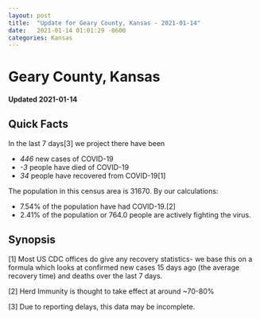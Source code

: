 ```yaml
---
layout: post
title:  "Update for Geary County, Kansas - 2021-01-14"
date:   2021-01-14 01:01:29 -0600
categories: Kansas
---
```


# Geary County, Kansas
#### Updated 2021-01-14

## Quick Facts

In the last 7 days[3] we project there have been
- *446* new cases of COVID-19
- *-3* people have died of COVID-19
- *34* people have recovered from COVID-19[1]

The population in this census area is 31670. By our calculations:
- 7.54% of the population have had COVID-19.[2]
- 2.41% of the population or 764.0 people are actively fighting the virus.

## Synopsis




[1] Most US CDC offices do give any recovery statistics- we base this on a formula which looks at confirmed new cases
15 days ago (the average recovery time) and deaths over the last 7 days.

[2] Herd Immunity is thought to take effect at around ~70-80%

[3] Due to reporting delays, this data may be incomplete.
 
    